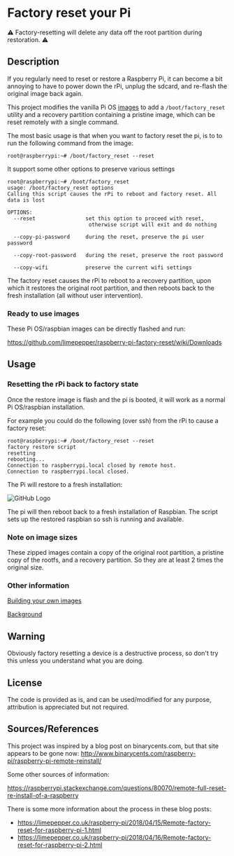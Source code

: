 # Factory reset your Pi

:warning: Factory-resetting will delete any data off the root partition during
restoration. :warning:

## Description

If you regularly need to reset or restore a Raspberry Pi, it can become a bit
annoying to have to power down the rPi, unplug the sdcard, and re-flash the
original image back again.

This project modifies the vanilla Pi OS
[images](https://github.com/limepepper/raspberry-pi-factory-reset/wiki/Downloads)
to add a `/boot/factory_reset` utility and a
recovery partition containing a pristine image, which can be reset remotely
with a single command.

The most basic usage is that when you want to factory reset the pi, is to to
run the following command from the image:

    root@raspberrypi:~# /boot/factory_reset --reset

It support some other options to preserve various settings

    root@raspberrypi:~# /boot/factory_reset
    usage: /boot/factory_reset options
    Calling this script causes the rPi to reboot and factory reset. All data is lost

    OPTIONS:
      --reset                set this option to proceed with reset,
                              otherwise script will exit and do nothing

      --copy-pi-password     during the reset, preserve the pi user password

      --copy-root-password   during the reset, preserve the root password

      --copy-wifi            preserve the current wifi settings



The factory reset causes the rPi to reboot to a recovery partition, upon which
it restores the original root partition, and then reboots back to the fresh
installation (all without user intervention).

### Ready to use images

These Pi OS/raspbian images can be directly flashed and run:

https://github.com/limepepper/raspberry-pi-factory-reset/wiki/Downloads


## Usage

### Resetting the rPi back to factory state

Once the restore image is flash and the pi is booted, it will work as a normal
Pi OS/raspbian installation.

For example you could do the following (over ssh) from the rPi to cause a
factory reset:

    root@raspberrypi:~# /boot/factory_reset --reset
    factory restore script
    resetting
    rebooting...
    Connection to raspberrypi.local closed by remote host.
    Connection to raspberrypi.local closed.

The Pi will restore to a fresh installation:

![GitHub Logo](/assets/images/raspi-restore-screenshot_300px.png)

The pi will then reboot back to a fresh installation of Raspbian. The script
sets up the restored raspbian so ssh is running and available.

### Note on image sizes

These zipped images contain a copy of the original root partition, a pristine
copy of the rootfs, and a recovery partition. So they are at least 2 times the
original size.

### Other information

[Building your own images](https://github.com/limepepper/raspberry-pi-factory-reset/wiki/Build-your-own-images)

[Background](https://github.com/limepepper/raspberry-pi-factory-reset/wiki/Background)





Warning
-------

Obviously factory resetting a device is a destructive process, so don't try this
unless you understand what you are doing.

License
-------

The code is provided as is, and can be used/modified for any purpose, attribution
is appreciated but not required.

Sources/References
----

This project was inspired by a blog post on binarycents.com, but that site appears
to be gone now:
http://www.binarycents.com/raspberry-pi/raspberry-pi-remote-reinstall/


Some other sources of information:

https://raspberrypi.stackexchange.com/questions/80070/remote-full-reset-re-install-of-a-raspberry

There is some more information about the process in these blog posts:

* https://limepepper.co.uk/raspberry-pi/2018/04/15/Remote-factory-reset-for-raspberry-pi-1.html
* https://limepepper.co.uk/raspberry-pi/2018/04/16/Remote-factory-reset-for-raspberry-pi-2.html


